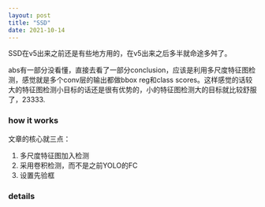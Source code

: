 ```yaml
---
layout: post
title: "SSD"
date: 2021-10-14
---
```


SSD在v5出来之前还是有些地方用的，在v5出来之后多半就命途多舛了。

abs有一部分没看懂，直接去看了一部分conclusion，应该是利用多尺度特征图检测，感觉就是多个conv层的输出都做bbox reg和class scores。这样感觉的话较大的特征图检测小目标的话还是很有优势的，小的特征图检测大的目标就比较舒服了，23333. 	

### how it works

文章的核心就三点：

1. 多尺度特征图加入检测
2. 采用卷积检测，而不是之前YOLO的FC
3. 设置先验框

### details

